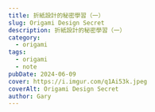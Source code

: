 ```yaml
---
title: 折紙設計的秘密學習（一）
slug: Origami Design Secret
description: 折紙設計的秘密學習（一）
category: 
  - origami
tags: 
  - origami
  - note
pubDate: 2024-06-09
cover: https://i.imgur.com/q1Ai53k.jpeg
coverAlt: Origami Design Secret
author: Gary
---
```

